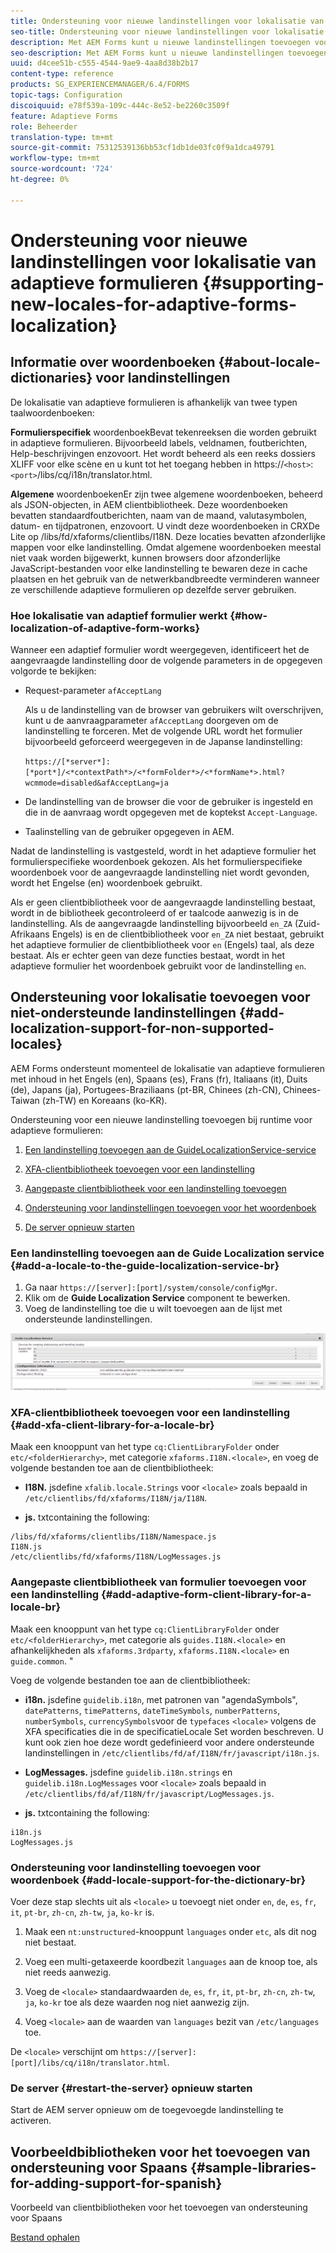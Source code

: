 ```yaml
---
title: Ondersteuning voor nieuwe landinstellingen voor lokalisatie van adaptieve formulieren
seo-title: Ondersteuning voor nieuwe landinstellingen voor lokalisatie van adaptieve formulieren
description: Met AEM Forms kunt u nieuwe landinstellingen toevoegen voor het lokaliseren van adaptieve formulieren. De landinstellingen die standaard worden ondersteund, zijn Engels, Frans, Duits en Japans.
seo-description: Met AEM Forms kunt u nieuwe landinstellingen toevoegen voor het lokaliseren van adaptieve formulieren. De landinstellingen die standaard worden ondersteund, zijn Engels, Frans, Duits en Japans.
uuid: d4cee51b-c555-4544-9ae9-4aa8d38b2b17
content-type: reference
products: SG_EXPERIENCEMANAGER/6.4/FORMS
topic-tags: Configuration
discoiquuid: e78f539a-109c-444c-8e52-be2260c3509f
feature: Adaptieve Forms
role: Beheerder
translation-type: tm+mt
source-git-commit: 75312539136bb53cf1db1de03fc0f9a1dca49791
workflow-type: tm+mt
source-wordcount: '724'
ht-degree: 0%

---
```



# Ondersteuning voor nieuwe landinstellingen voor lokalisatie van adaptieve formulieren {#supporting-new-locales-for-adaptive-forms-localization}

## Informatie over woordenboeken {#about-locale-dictionaries} voor landinstellingen

De lokalisatie van adaptieve formulieren is afhankelijk van twee typen taalwoordenboeken:

**Formulierspecifiek** woordenboekBevat tekenreeksen die worden gebruikt in adaptieve formulieren. Bijvoorbeeld labels, veldnamen, foutberichten, Help-beschrijvingen enzovoort. Het wordt beheerd als een reeks dossiers XLIFF voor elke scène en u kunt tot het toegang hebben in https://`<host>`:`<port>`/libs/cq/i18n/translator.html.

**Algemene** woordenboekenEr zijn twee algemene woordenboeken, beheerd als JSON-objecten, in AEM clientbibliotheek. Deze woordenboeken bevatten standaardfoutberichten, naam van de maand, valutasymbolen, datum- en tijdpatronen, enzovoort. U vindt deze woordenboeken in CRXDe Lite op /libs/fd/xfaforms/clientlibs/I18N. Deze locaties bevatten afzonderlijke mappen voor elke landinstelling. Omdat algemene woordenboeken meestal niet vaak worden bijgewerkt, kunnen browsers door afzonderlijke JavaScript-bestanden voor elke landinstelling te bewaren deze in cache plaatsen en het gebruik van de netwerkbandbreedte verminderen wanneer ze verschillende adaptieve formulieren op dezelfde server gebruiken.

### Hoe lokalisatie van adaptief formulier werkt {#how-localization-of-adaptive-form-works}

Wanneer een adaptief formulier wordt weergegeven, identificeert het de aangevraagde landinstelling door de volgende parameters in de opgegeven volgorde te bekijken:

* Request-parameter `afAcceptLang`

   Als u de landinstelling van de browser van gebruikers wilt overschrijven, kunt u de aanvraagparameter `afAcceptLang` doorgeven om de landinstelling te forceren. Met de volgende URL wordt het formulier bijvoorbeeld geforceerd weergegeven in de Japanse landinstelling:

   `https://[*server*]:[*port*]/<*contextPath*>/<*formFolder*>/<*formName*>.html?wcmmode=disabled&afAcceptLang=ja`

* De landinstelling van de browser die voor de gebruiker is ingesteld en die in de aanvraag wordt opgegeven met de koptekst `Accept-Language`.

* Taalinstelling van de gebruiker opgegeven in AEM.

Nadat de landinstelling is vastgesteld, wordt in het adaptieve formulier het formulierspecifieke woordenboek gekozen. Als het formulierspecifieke woordenboek voor de aangevraagde landinstelling niet wordt gevonden, wordt het Engelse (en) woordenboek gebruikt.

Als er geen clientbibliotheek voor de aangevraagde landinstelling bestaat, wordt in de bibliotheek gecontroleerd of er taalcode aanwezig is in de landinstelling. Als de aangevraagde landinstelling bijvoorbeeld `en_ZA` (Zuid-Afrikaans Engels) is en de clientbibliotheek voor `en_ZA` niet bestaat, gebruikt het adaptieve formulier de clientbibliotheek voor `en` (Engels) taal, als deze bestaat. Als er echter geen van deze functies bestaat, wordt in het adaptieve formulier het woordenboek gebruikt voor de landinstelling `en`.

## Ondersteuning voor lokalisatie toevoegen voor niet-ondersteunde landinstellingen {#add-localization-support-for-non-supported-locales}

AEM Forms ondersteunt momenteel de lokalisatie van adaptieve formulieren met inhoud in het Engels (en), Spaans (es), Frans (fr), Italiaans (it), Duits (de), Japans (ja), Portugees-Braziliaans (pt-BR, Chinees (zh-CN), Chinees-Taiwan (zh-TW) en Koreaans (ko-KR).

Ondersteuning voor een nieuwe landinstelling toevoegen bij runtime voor adaptieve formulieren:

1. [Een landinstelling toevoegen aan de GuideLocalizationService-service](/help/forms/using/supporting-new-language-localization.md#p-add-a-locale-to-the-guide-localization-service-br-p)

1. [XFA-clientbibliotheek toevoegen voor een landinstelling](/help/forms/using/supporting-new-language-localization.md#p-add-xfa-client-library-for-a-locale-br-p)

1. [Aangepaste clientbibliotheek voor een landinstelling toevoegen](/help/forms/using/supporting-new-language-localization.md#p-add-adaptive-form-client-library-for-a-locale-br-p)
1. [Ondersteuning voor landinstellingen toevoegen voor het woordenboek](/help/forms/using/supporting-new-language-localization.md#p-add-locale-support-for-the-dictionary-br-p)
1. [De server opnieuw starten](/help/forms/using/supporting-new-language-localization.md#p-restart-the-server-p)

### Een landinstelling toevoegen aan de Guide Localization service {#add-a-locale-to-the-guide-localization-service-br}

1. Ga naar `https://[server]:[port]/system/console/configMgr`.
1. Klik om de **Guide Localization Service** component te bewerken.
1. Voeg de landinstelling toe die u wilt toevoegen aan de lijst met ondersteunde landinstellingen.

![GuideLocalizationService](assets/configservice.png)

### XFA-clientbibliotheek toevoegen voor een landinstelling {#add-xfa-client-library-for-a-locale-br}

Maak een knooppunt van het type `cq:ClientLibraryFolder` onder `etc/<folderHierarchy>`, met categorie `xfaforms.I18N.<locale>`, en voeg de volgende bestanden toe aan de clientbibliotheek:

* **I18N.** jsdefine  `xfalib.locale.Strings` voor  `<locale>` zoals bepaald in  `/etc/clientlibs/fd/xfaforms/I18N/ja/I18N`.

* **js.** txtcontaining the following:

```
/libs/fd/xfaforms/clientlibs/I18N/Namespace.js
I18N.js
/etc/clientlibs/fd/xfaforms/I18N/LogMessages.js
```

### Aangepaste clientbibliotheek van formulier toevoegen voor een landinstelling {#add-adaptive-form-client-library-for-a-locale-br}

Maak een knooppunt van het type `cq:ClientLibraryFolder` onder `etc/<folderHierarchy>`, met categorie als `guides.I18N.<locale>` en afhankelijkheden als `xfaforms.3rdparty`, `xfaforms.I18N.<locale>` en `guide.common`. &quot;

Voeg de volgende bestanden toe aan de clientbibliotheek:

* **i18n.** jsdefine  `guidelib.i18n`, met patronen van &quot;agendaSymbols&quot;,  `datePatterns`,  `timePatterns`,  `dateTimeSymbols`,  `numberPatterns`,  `numberSymbols`,  `currencySymbols`voor de  `typefaces`   `<locale>`   [ ](https://helpx.adobe.com/content/dam/Adobe/specs/xfa_spec_3_3.pdf)volgens de XFA specificaties die in de specificatieLocale Set worden beschreven. U kunt ook zien hoe deze wordt gedefinieerd voor andere ondersteunde landinstellingen in `/etc/clientlibs/fd/af/I18N/fr/javascript/i18n.js`.

* **LogMessages.** jsdefine  `guidelib.i18n.strings` en  `guidelib.i18n.LogMessages` voor  `<locale>` zoals bepaald in  `/etc/clientlibs/fd/af/I18N/fr/javascript/LogMessages.js`.

* **js.** txtcontaining the following:

```
i18n.js
LogMessages.js
```

### Ondersteuning voor landinstelling toevoegen voor woordenboek {#add-locale-support-for-the-dictionary-br}

Voer deze stap slechts uit als `<locale>` u toevoegt niet onder `en`, `de`, `es`, `fr`, `it`, `pt-br`, `zh-cn`, `zh-tw`, `ja`, `ko-kr` is.

1. Maak een `nt:unstructured`-knooppunt `languages` onder `etc`, als dit nog niet bestaat.

1. Voeg een multi-getaxeerde koordbezit `languages` aan de knoop toe, als niet reeds aanwezig.
1. Voeg de `<locale>` standaardwaarden `de`, `es`, `fr`, `it`, `pt-br`, `zh-cn`, `zh-tw`, `ja`, `ko-kr` toe als deze waarden nog niet aanwezig zijn.

1. Voeg `<locale>` aan de waarden van `languages` bezit van `/etc/languages` toe.

De `<locale>` verschijnt om `https://[server]:[port]/libs/cq/i18n/translator.html`.

### De server {#restart-the-server} opnieuw starten

Start de AEM server opnieuw om de toegevoegde landinstelling te activeren.

## Voorbeeldbibliotheken voor het toevoegen van ondersteuning voor Spaans {#sample-libraries-for-adding-support-for-spanish}

Voorbeeld van clientbibliotheken voor het toevoegen van ondersteuning voor Spaans

[Bestand ophalen](assets/sample.zip)
